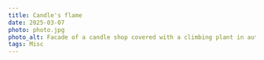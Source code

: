 ```yaml
---
title: Candle's flame
date: 2025-03-07
photo: photo.jpg
photo_alt: Facade of a candle shop covered with a climbing plant in autumn
tags: Misc
---
```

